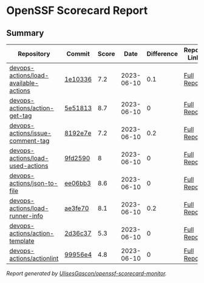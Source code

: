 # OpenSSF Scorecard Report

## Summary

| Repository | Commit | Score | Date | Difference | Report Link | StepSecurity Link |
| -- | -- | -- | -- | -- | -- | -- |
| [devops-actions/load-available-actions](https://github.com/devops-actions/load-available-actions) | [1e10336](https://github.com/devops-actions/load-available-actions/commit/1e1033693ce5cc79df84fad95bbebf1f8655352b) | 7.2 | 2023-06-10 | 0.1 | [Full Report](https://deps.dev/project/github/devops-actions%2Fload-available-actions) | [Fix it](http://app.stepsecurity.io/securerepo?repo=devops-actions/load-available-actions) |
| [devops-actions/action-get-tag](https://github.com/devops-actions/action-get-tag) | [5e51813](https://github.com/devops-actions/action-get-tag/commit/5e518133e65bbd50a8446e41380404d2231fb9be) | 8.7 | 2023-06-10 | 0 | [Full Report](https://deps.dev/project/github/devops-actions%2Faction-get-tag) | [Fix it](http://app.stepsecurity.io/securerepo?repo=devops-actions/action-get-tag) |
| [devops-actions/issue-comment-tag](https://github.com/devops-actions/issue-comment-tag) | [8192e7e](https://github.com/devops-actions/issue-comment-tag/commit/8192e7e3472eb3c24d1ea1256c9659d9161198f9) | 7.2 | 2023-06-10 | 0.2 | [Full Report](https://deps.dev/project/github/devops-actions%2Fissue-comment-tag) | [Fix it](http://app.stepsecurity.io/securerepo?repo=devops-actions/issue-comment-tag) |
| [devops-actions/load-used-actions](https://github.com/devops-actions/load-used-actions) | [9fd2590](https://github.com/devops-actions/load-used-actions/commit/9fd25903f61114f57b4335df6fd66bf186e8ca00) | 8 | 2023-06-10 | 0 | [Full Report](https://deps.dev/project/github/devops-actions%2Fload-used-actions) | [Fix it](http://app.stepsecurity.io/securerepo?repo=devops-actions/load-used-actions) |
| [devops-actions/json-to-file](https://github.com/devops-actions/json-to-file) | [ee06bb3](https://github.com/devops-actions/json-to-file/commit/ee06bb3035342d8074cb216c986dea435d888fdf) | 8.6 | 2023-06-10 | 0 | [Full Report](https://deps.dev/project/github/devops-actions%2Fjson-to-file) | [Fix it](http://app.stepsecurity.io/securerepo?repo=devops-actions/json-to-file) |
| [devops-actions/load-runner-info](https://github.com/devops-actions/load-runner-info) | [ae3fe70](https://github.com/devops-actions/load-runner-info/commit/ae3fe700365bcdf57d34bdcccd342fa9a50ebf0b) | 8.1 | 2023-06-10 | 0.2 | [Full Report](https://deps.dev/project/github/devops-actions%2Fload-runner-info) | [Fix it](http://app.stepsecurity.io/securerepo?repo=devops-actions/load-runner-info) |
| [devops-actions/action-template](https://github.com/devops-actions/action-template) | [2d36c37](https://github.com/devops-actions/action-template/commit/2d36c375d37dfe4b9bd08bacb5bae3728b201d2f) | 5.3 | 2023-06-10 | 0 | [Full Report](https://deps.dev/project/github/devops-actions%2Faction-template) | [Fix it](http://app.stepsecurity.io/securerepo?repo=devops-actions/action-template) |
| [devops-actions/actionlint](https://github.com/devops-actions/actionlint) | [99956e4](https://github.com/devops-actions/actionlint/commit/99956e499555c4099b5b7c8c5de61e18f57c4cb4) | 4.8 | 2023-06-10 | 0 | [Full Report](https://deps.dev/project/github/devops-actions%2Factionlint) | [Fix it](http://app.stepsecurity.io/securerepo?repo=devops-actions/actionlint) |

_Report generated by [UlisesGascon/openssf-scorecard-monitor](https://github.com/UlisesGascon/openssf-scorecard-monitor)._